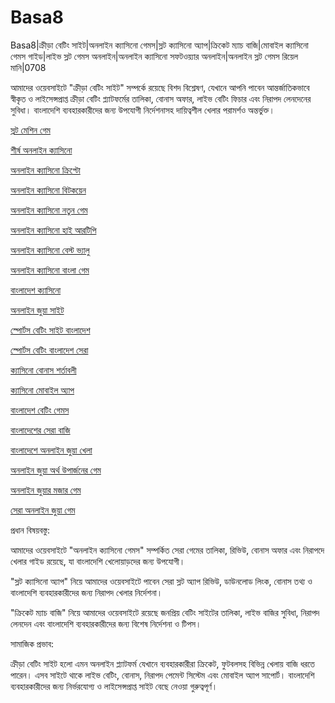 # Basa8

Basa8|ক্রীড়া বেটিং সাইট|অনলাইন ক্যাসিনো গেমস|স্লট ক্যাসিনো অ্যাপ|ক্রিকেট ম্যাচ বাজি|মোবাইল ক্যাসিনো গেমস গাইড|লাইভ স্লট গেমস অনলাইন|অনলাইন ক্যাসিনো সফটওয়্যার অনলাইন|অনলাইন স্লট গেমস রিয়েল মানি|0708

আমাদের ওয়েবসাইটে "ক্রীড়া বেটিং সাইট" সম্পর্কে রয়েছে বিশদ বিশ্লেষণ, যেখানে আপনি পাবেন আন্তর্জাতিকভাবে স্বীকৃত ও লাইসেন্সপ্রাপ্ত ক্রীড়া বেটিং প্ল্যাটফর্মের তালিকা, বোনাস অফার, লাইভ বেটিং ফিচার এবং নিরাপদ লেনদেনের সুবিধা। বাংলাদেশি ব্যবহারকারীদের জন্য উপযোগী নির্দেশনাসহ দায়িত্বশীল খেলার পরামর্শও অন্তর্ভুক্ত।

<a href="https://basa8hub.com/">স্লট মেশিন গেম</a>

<a href="https://basa8hub.net/">শীর্ষ অনলাইন ক্যাসিনো</a>

<a href="https://basa8sx.com/">অনলাইন ক্যাসিনো ক্রিপ্টো</a>

<a href="https://basa8sx.net/">অনলাইন ক্যাসিনো বিটকয়েন</a>

<a href="https://basa8vip.net/">অনলাইন ক্যাসিনো নতুন গেম</a>

<a href="https://basa8us.net/">অনলাইন ক্যাসিনো হাই আরটিপি</a>

<a href="https://basa8vip.com/">অনলাইন ক্যাসিনো বেস্ট ভ্যালু</a>

<a href="https://basa8us.com/">অনলাইন ক্যাসিনো বাংলা গেম</a>

<a href="https://basa8pc.com/">বাংলাদেশ ক্যাসিনো</a>

<a href="https://basa8pc.net/">অনলাইন জুয়া সাইট</a>

<a href="https://basa8vip.net/">স্পোর্টস বেটিং সাইট বাংলাদেশ</a>

<a href="https://basa8us.net/">স্পোর্টস বেটিং বাংলাদেশ সেরা</a>

<a href="https://basa8uk.com/">ক্যাসিনো বোনাস শর্তাবলী</a>

<a href="https://basa8uk.net/">ক্যাসিনো মোবাইল অ্যাপ</a>

<a href="https://basa8vip.net/">বাংলাদেশ বেটিং গেমস</a>

<a href="https://basa8us.net/">বাংলাদেশের সেরা বাজি</a>

<a href="https://basa8vip.com/">বাংলাদেশে অনলাইন জুয়া খেলা</a>

<a href="https://basa8us.com/">অনলাইন জুয়া অর্থ উপার্জনের গেম</a>

<a href="https://basa8pc.com/">অনলাইন জুয়ার মজার গেম</a>

<a href="https://basa8pc.net/">সেরা অনলাইন জুয়া গেম</a>

প্রধান বিষয়বস্তু:

আমাদের ওয়েবসাইটে "অনলাইন ক্যাসিনো গেমস" সম্পর্কিত সেরা গেমের তালিকা, রিভিউ, বোনাস অফার এবং নিরাপদে খেলার গাইড রয়েছে, যা বাংলাদেশি খেলোয়াড়দের জন্য উপযোগী।

"স্লট ক্যাসিনো অ্যাপ" নিয়ে আমাদের ওয়েবসাইটে পাবেন সেরা স্লট অ্যাপ রিভিউ, ডাউনলোড লিংক, বোনাস তথ্য ও বাংলাদেশি ব্যবহারকারীদের জন্য নিরাপদ খেলার নির্দেশনা।

"ক্রিকেট ম্যাচ বাজি" নিয়ে আমাদের ওয়েবসাইটে রয়েছে জনপ্রিয় বেটিং সাইটের তালিকা, লাইভ বাজির সুবিধা, নিরাপদ লেনদেন এবং বাংলাদেশি ব্যবহারকারীদের জন্য বিশেষ নির্দেশনা ও টিপস।

সামাজিক প্রভাব:

ক্রীড়া বেটিং সাইট হলো এমন অনলাইন প্ল্যাটফর্ম যেখানে ব্যবহারকারীরা ক্রিকেট, ফুটবলসহ বিভিন্ন খেলায় বাজি ধরতে পারেন। এসব সাইটে থাকে লাইভ বেটিং, বোনাস, নিরাপদ পেমেন্ট সিস্টেম এবং মোবাইল অ্যাপ সাপোর্ট। বাংলাদেশি ব্যবহারকারীদের জন্য নির্ভরযোগ্য ও লাইসেন্সপ্রাপ্ত সাইট বেছে নেওয়া গুরুত্বপূর্ণ।
